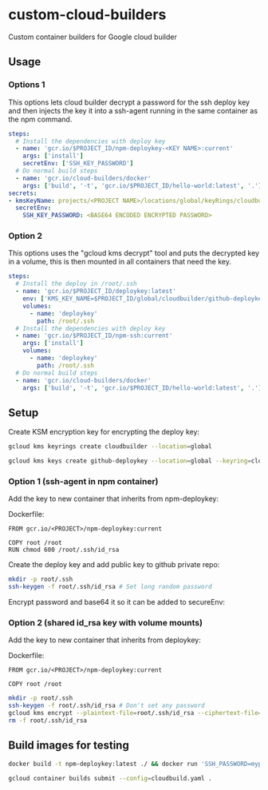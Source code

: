 # custom-cloud-builders

Custom container builders for Google cloud builder

## Usage

### Options 1

This options lets cloud builder decrypt a password for the ssh deploy key and then injects the key it into a ssh-agent running in the same container as the npm command.

``` yaml
steps:
  # Install the dependencies with deploy key
  - name: 'gcr.io/$PROJECT_ID/npm-deploykey-<KEY NAME>:current'
    args: ['install']
    secretEnv: ['SSH_KEY_PASSWORD']
  # Do normal build steps
  - name: 'gcr.io/cloud-builders/docker'
    args: ['build', '-t', 'gcr.io/$PROJECT_ID/hello-world:latest', '.']
secrets:
- kmsKeyName: projects/<PROJECT NAME>/locations/global/keyRings/cloudbuilder/cryptoKeys/github-deploykey
  secretEnv:
    SSH_KEY_PASSWORD: <BASE64 ENCODED ENCRYPTED PASSWORD>
```

### Option 2

This options uses the "gcloud kms decrypt" tool and puts the decrypted key in a volume, this is then mounted in all containers that need the key.

``` yaml
steps:
  # Install the deploy in /root/.ssh
  - name: 'gcr.io/$PROJECT_ID/deploykey:latest'
    env: ['KMS_KEY_NAME=$PROJECT_ID/global/cloudbuilder/github-deploykey']
    volumes:
      - name: 'deploykey'
        path: /root/.ssh
  # Install the dependencies with deploy key
  - name: 'gcr.io/$PROJECT_ID/npm-ssh:current'
    args: ['install']
    volumes:
      - name: 'deploykey'
        path: /root/.ssh
  # Do normal build steps
  - name: 'gcr.io/cloud-builders/docker'
    args: ['build', '-t', 'gcr.io/$PROJECT_ID/hello-world:latest', '.']
```

## Setup

Create KSM encryption key for encrypting the deploy key:

``` bash
gcloud kms keyrings create cloudbuilder --location=global
```

``` bash
gcloud kms keys create github-deploykey --location=global --keyring=cloudbuilder --purpose=encryption
```

### Option 1 (ssh-agent in npm container)

Add the key to new container that inherits from npm-deploykey:

Dockerfile:

``` docker
FROM gcr.io/<PROJECT>/npm-deploykey:current

COPY root /root
RUN chmod 600 /root/.ssh/id_rsa
```

Create the deploy key and add public key to github private repo:

``` bash
mkdir -p root/.ssh
ssh-keygen -f root/.ssh/id_rsa # Set long random password
```

Encrypt password and base64 it so it can be added to secureEnv:

### Option 2 (shared id_rsa key with volume mounts)

Add the key to new container that inherits from deploykey:

Dockerfile:

``` docker
FROM gcr.io/<PROJECT>/npm-deploykey:current

COPY root /root
```

``` bash
mkdir -p root/.ssh
ssh-keygen -f root/.ssh/id_rsa # Don't set any password
gcloud kms encrypt --plaintext-file=root/.ssh/id_rsa --ciphertext-file=root/.ssh/id_rsa.enc  --location=global --keyring=cloudbuilder --key=github-deploykey
rm -f root/.ssh/id_rsa
```

## Build images for testing

``` bash
docker build -t npm-deploykey:latest ./ && docker run 'SSH_PASSWORD=mypassword' --rm -it npm-deploykey:latest
```

``` bash
gcloud container builds submit --config=cloudbuild.yaml .
```